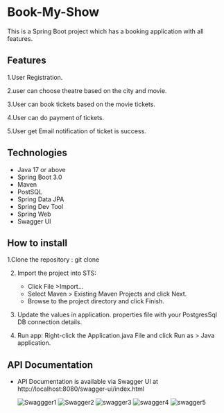# Book-My-Show
This is a Spring Boot project which has a booking application with all features. 

## Features
1.User Registration.

2.user can choose theatre based on the city and movie.

3.User can book tickets based on the movie tickets.

4.User can do payment of tickets.

5.User get Email notification of ticket is success.

## Technologies

- Java 17 or above
- Spring Boot 3.0
- Maven
- PostSQL
- Spring Data JPA
- Spring Dev Tool
- Spring Web
- Swagger UI

## How to install

1.Clone the repository : git clone 

2. Import the project into STS:
   + Click File >Import...
   + Select Maven > Existing Maven Projects and click Next.
   +  Browse to the project directory and click Finish.
     
3. Update the values in application. properties file with your PostgresSql DB connection details.
   
4. Run app: Right-click the Application.java File and click Run as > Java application.

## API Documentation

- API Documentation is available via Swagger UI at http://localhost:8080/swagger-ui/index.html

  ![Swaggger1](https://github.com/Anugrahas2001/book-my-show-ticket/assets/153485221/3a62d452-9043-4ddd-aca9-1f89192f07b8)
  ![Swagger2](https://github.com/Anugrahas2001/book-my-show-ticket/assets/153485221/efe6c930-ebe7-4f0f-9e5d-f10aea2bd2af)
  ![swagger3](https://github.com/Anugrahas2001/book-my-show-ticket/assets/153485221/d7be6871-a6ff-4a92-9f9d-6351b2f6669a)
  ![swagger4](https://github.com/Anugrahas2001/book-my-show-ticket/assets/153485221/d6d38faa-fbbd-467e-81b2-72d0b90d0705)
  ![swagger5](https://github.com/Anugrahas2001/book-my-show-ticket/assets/153485221/1bf0ef42-e448-42b2-85e8-c8f47c21408a)
